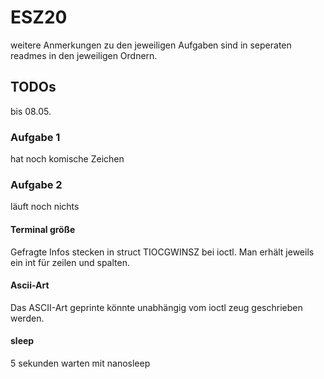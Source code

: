 # ESZ20

weitere Anmerkungen zu den jeweiligen Aufgaben sind in seperaten readmes in den jeweiligen Ordnern.

## TODOs
bis 08.05.

### Aufgabe 1 
hat noch komische Zeichen
### Aufgabe 2 
läuft noch nichts
#### Terminal größe
Gefragte Infos stecken in struct TIOCGWINSZ bei ioctl. 
Man erhält jeweils ein int für zeilen und spalten.
#### Ascii-Art
Das ASCII-Art geprinte könnte unabhängig vom ioctl zeug geschrieben werden.
#### sleep
5 sekunden warten mit nanosleep
